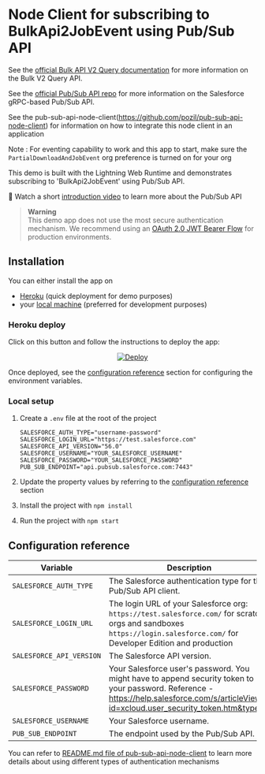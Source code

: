 # Node Client for subscribing to BulkApi2JobEvent using Pub/Sub API



See the [official Bulk API V2 Query documentation](https://developer.salesforce.com/docs/atlas.en-us.api_asynch.meta/api_asynch/queries.htm) for more information on the Bulk V2 Query API.

See the [official Pub/Sub API repo](https://github.com/developerforce/pub-sub-api) for more information on the Salesforce gRPC-based Pub/Sub API.

See the pub-sub-api-node-client(https://github.com/pozil/pub-sub-api-node-client) for information on how to integrate this node client in an application

Note : For eventing capability to work and this app to start, make sure the `PartialDownloadAndJobEvent` org preference is turned on for your org 

This demo is built with the Lightning Web Runtime and demonstrates subscribing to 'BulkApi2JobEvent' using Pub/Sub API. 

🎥 Watch a short [introduction video](https://youtu.be/g9P87_loVVA) to learn more about the Pub/Sub API

> **Warning**<br/>
> This demo app does not use the most secure authentication mechanism. We recommend using an [OAuth 2.0 JWT Bearer Flow](https://help.salesforce.com/s/articleView?id=sf.remoteaccess_oauth_jwt_flow.htm&type=5) for production environments.

## Installation

You can either install the app on

-   [Heroku](#heroku-deploy) (quick deployment for demo purposes)
-   your [local machine](#local-setup) (preferred for development purposes)

### Heroku deploy

Click on this button and follow the instructions to deploy the app:

<p align="center">
  <a href="https://heroku.com/deploy?template=https://github.com/pozil/ebikes-manufacturing-lwc-oss">
    <img src="https://www.herokucdn.com/deploy/button.svg" alt="Deploy">
  </a>
<p>

Once deployed, see the [configuration reference](#configuration-reference) section for configuring the environment variables.

### Local setup

1. Create a `.env` file at the root of the project

    ```properties
    SALESFORCE_AUTH_TYPE="username-password"
    SALESFORCE_LOGIN_URL="https://test.salesforce.com"
    SALESFORCE_API_VERSION="56.0"
    SALESFORCE_USERNAME="YOUR_SALESFORCE_USERNAME"
    SALESFORCE_PASSWORD="YOUR_SALESFORCE_PASSWORD"
    PUB_SUB_ENDPOINT="api.pubsub.salesforce.com:7443"
    ```

1. Update the property values by referring to the [configuration reference](#configuration-reference) section

1. Install the project with `npm install`

1. Run the project with `npm start`

## Configuration reference


| Variable                 | Description                                                                                                                                                                                              | Example                             |
|--------------------------|----------------------------------------------------------------------------------------------------------------------------------------------------------------------------------------------------------|-------------------------------------|
| `SALESFORCE_AUTH_TYPE`   | The Salesforce authentication type for the Pub/Sub API client.                                                                                                                                           | `username-password` |
| `SALESFORCE_LOGIN_URL`   | The login URL of your Salesforce org:<br>`https://test.salesforce.com/` for scratch orgs and sandboxes<br/>`https://login.salesforce.com/` for Developer Edition and production                          | `https://test.salesforce.com`       |
| `SALESFORCE_API_VERSION` | The Salesforce API version.                                                                                                                                                                              | `56.0`                              |
| `SALESFORCE_PASSWORD`    | Your Salesforce user's password. You might have to append security token to your password. Reference - https://help.salesforce.com/s/articleView?id=xcloud.user_security_token.htm&type=5 | n/a                                 |
| `SALESFORCE_USERNAME`    | Your Salesforce username.                                                                                                                                                                                | n/a                                 | | n/a                                 |
| `PUB_SUB_ENDPOINT`       | The endpoint used by the Pub/Sub API.                                                                                                                                                                    | `api.pubsub.salesforce.com:7443`    |

You can refer to [README.md file of pub-sub-api-node-client](https://github.com/pozil/pub-sub-api-node-client/blob/main/README.md) to learn more details about using different types of authentication mechanisms
